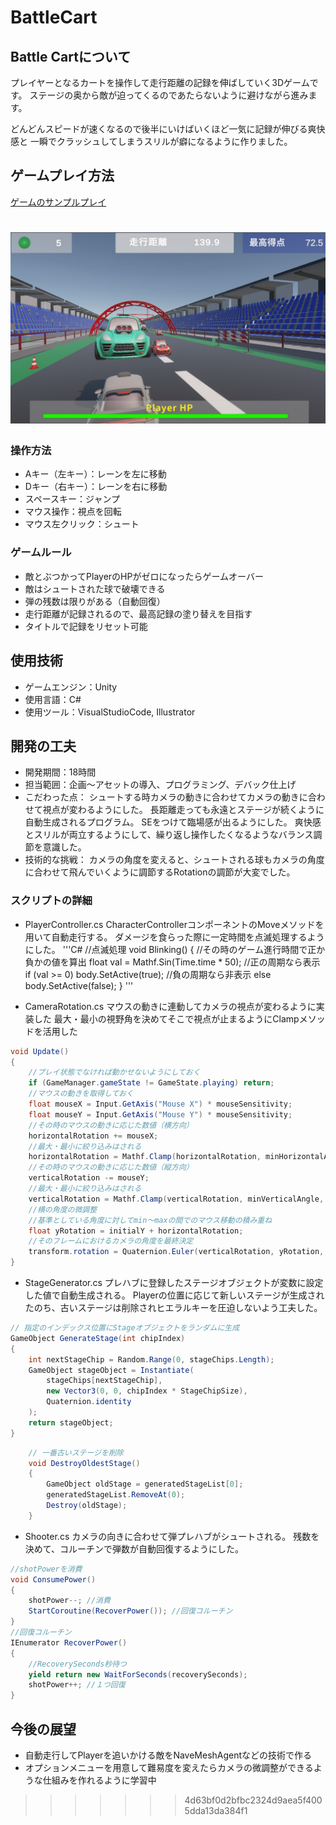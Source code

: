 # BattleCart
## Battle Cartについて
プレイヤーとなるカートを操作して走行距離の記録を伸ばしていく3Dゲームです。
ステージの奥から敵が迫ってくるのであたらないように避けながら進みます。
  
どんどんスピードが速くなるので後半にいけばいくほど一気に記録が伸びる爽快感と
一瞬でクラッシュしてしまうスリルが癖になるように作りました。

## ゲームプレイ方法
[ゲームのサンプルプレイ](https://arai1571.github.io/BattleCart_web/)

![ゲーム画面](ReadmeImg/battlecart.jpg)
=======

### 操作方法
* Aキー（左キー）：レーンを左に移動
* Dキー（右キー）：レーンを右に移動
* スペースキー：ジャンプ
* マウス操作：視点を回転
* マウス左クリック：シュート
  
### ゲームルール
* 敵とぶつかってPlayerのHPがゼロになったらゲームオーバー
* 敵はシュートされた球で破壊できる
* 弾の残数は限りがある（自動回復）
* 走行距離が記録されるので、最高記録の塗り替えを目指す
* タイトルで記録をリセット可能

## 使用技術
* ゲームエンジン：Unity
* 使用言語：C#
* 使用ツール：VisualStudioCode, Illustrator

## 開発の工夫
* 開発期間：18時間
* 担当範囲：企画〜アセットの導入、プログラミング、デバック仕上げ
* こだわった点：
シュートする時カメラの動きに合わせてカメラの動きに合わせて視点が変わるようにした。
長距離走っても永遠とステージが続くように自動生成されるプログラム。
SEをつけて臨場感が出るようにした。
爽快感とスリルが両立するようにして、繰り返し操作したくなるようなバランス調節を意識した。
* 技術的な挑戦：
カメラの角度を変えると、シュートされる球もカメラの角度に合わせて飛んでいくように調節するRotationの調節が大変でした。

### スクリプトの詳細
* PlayerController.cs
  CharacterControllerコンポーネントのMoveメソッドを用いて自動走行する。
  ダメージを食らった際に一定時間を点滅処理するようにした。
'''C#
 //点滅処理
   void Blinking()
   {
       //その時のゲーム進行時間で正か負かの値を算出
       float val = Mathf.Sin(Time.time * 50);
       //正の周期なら表示
       if (val >= 0) body.SetActive(true);
       //負の周期なら非表示
       else body.SetActive(false);
   }
'''

* CameraRotation.cs
マウスの動きに連動してカメラの視点が変わるように実装した
最大・最小の視野角を決めてそこで視点が止まるようにClampメソッドを活用した
```C#
void Update()
{
    //プレイ状態でなければ動かせないようにしておく
    if (GameManager.gameState != GameState.playing) return;
    //マウスの動きを取得しておく
    float mouseX = Input.GetAxis("Mouse X") * mouseSensitivity;
    float mouseY = Input.GetAxis("Mouse Y") * mouseSensitivity;
    //その時のマウスの動きに応じた数値（横方向）
    horizontalRotation += mouseX;
    //最大・最小に絞り込みはされる
    horizontalRotation = Mathf.Clamp(horizontalRotation, minHorizontalAngle, maxHorizontalAngle);
    //その時のマウスの動きに応じた数値（縦方向）
    verticalRotation -= mouseY;
    //最大・最小に絞り込みはされる
    verticalRotation = Mathf.Clamp(verticalRotation, minVerticalAngle, maxVerticalAngle);
    //横の角度の微調整
    //基準としている角度に対してmin～maxの間でのマウス移動の積み重ね
    float yRotation = initialY + horizontalRotation;
    //そのフレームにおけるカメラの角度を最終決定
    transform.rotation = Quaternion.Euler(verticalRotation, yRotation, 0);
}
```
* StageGenerator.cs
プレハブに登録したステージオブジェクトが変数に設定した値で自動生成される。
Playerの位置に応じて新しいステージが生成されたのち、古いステージは削除されヒエラルキーを圧迫しないよう工夫した。
```C#
// 指定のインデックス位置にStageオブジェクトをランダムに生成
GameObject GenerateStage(int chipIndex)
{
    int nextStageChip = Random.Range(0, stageChips.Length);
    GameObject stageObject = Instantiate(
        stageChips[nextStageChip],
        new Vector3(0, 0, chipIndex * StageChipSize),
        Quaternion.identity
    );
    return stageObject;
}
```
```C#
    // 一番古いステージを削除
    void DestroyOldestStage()
    {
        GameObject oldStage = generatedStageList[0];
        generatedStageList.RemoveAt(0);
        Destroy(oldStage);
    }
```
* Shooter.cs
カメラの向きに合わせて弾プレハブがシュートされる。
残数を決めて、コルーチンで弾数が自動回復するようにした。
```C#
//shotPowerを消費
void ConsumePower()
{
    shotPower--; //消費
    StartCoroutine(RecoverPower()); //回復コルーチン
}
//回復コルーチン
IEnumerator RecoverPower()
{
    //RecoverySeconds秒待つ
    yield return new WaitForSeconds(recoverySeconds);
    shotPower++; //１つ回復
}
```
## 今後の展望
* 自動走行してPlayerを追いかける敵をNaveMeshAgentなどの技術で作る
* オプションメニューを用意して難易度を変えたらカメラの微調整ができるような仕組みを作れるように学習中




>>>>>>> 4d63bf0d2bfbc2324d9aea5f4005dda13da384f1

